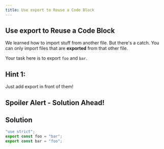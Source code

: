 ```yaml
---
title: Use export to Reuse a Code Block
---
```

## Use export to Reuse a Code Block

<!-- The article goes here, in GitHub-flavored Markdown. Feel free to add YouTube videos, images, and CodePen/JSBin embeds  -->
We learned how to import stuff from another file. But there's a catch. You can only import files that are **exported** from that other file. 

Your task here is to export `foo` and `bar`.

## Hint 1:

Just add export in front of them!

## Spoiler Alert - Solution Ahead!

## Solution

```javascript
"use strict";
export const foo = "bar";
export const bar = "foo";
```
